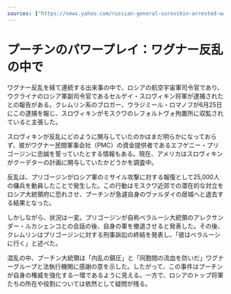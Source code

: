 ```yaml
---
sources: ["https://news.yahoo.com/russian-general-surovikin-arrested-wagner-203234652.html", "https://www.themoscowtimes.com/2023/06/28/putin-says-didnt-doubt-support-of-russians-during-wagner-mutiny-a81684"]
---
```

# プーチンのパワープレイ：ワグナー反乱の中で

ワグナー反乱を経て連続する出来事の中で、ロシアの航空宇宙軍司令官であり、ウクライナのロシア軍副司令官であるセルゲイ・スロヴィキン将軍が逮捕されたとの報告がある。クレムリン系のブロガー、ウラジミール・ロマノフが6月25日にこの逮捕を報じ、スロヴィキンがモスクワのレフォルトヴォ拘置所に収監されていると主張した。

スロヴィキンが反乱にどのように関与していたのかはまだ明らかになっておらず、彼がワグナー民間軍事会社（PMC）の資金提供者であるエフゲニー・プリゴージンに忠誠を誓っていたとする情報もある。現在、アメリカはスロヴィキンがクーデターの計画に関与していたかどうかを調査中。

反乱は、プリゴージンがロシア軍のミサイル攻撃に対する報復として25,000人の傭兵を動員したことで発生した。この行動はモスクワ近郊での潜在的な対立をロシア大統領府に恐れさせ、プーチンが急遽自身のヴァルダイの居城へと退去する結果となった。

しかしながら、状況は一変。プリゴージンが自称ベラルーシ大統領のアレクサンダー・ルカシェンコとの会話の後、自身の軍を撤退させると発表した。その後、クレムリンはプリゴージンに対する刑事訴訟の終結を発表し、「彼はベラルーシに行く」と述べた。

混乱の中、プーチン大統領は「内乱の鎮圧」と「同胞間の流血を防いだ」ワグナーグループと法執行機関に感謝の意を示した。したがって、この事件はプーチンが自身の権威を強化する一環であるように見える。一方で、ロシアのトップ将軍たちの所在や役割については依然として疑問が残る。